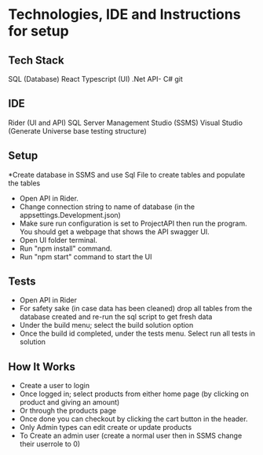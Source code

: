 # Technologies, IDE and Instructions for setup

## Tech Stack

SQL (Database)
React Typescript (UI)
.Net API- C#
git

## IDE

Rider (UI and API)
SQL Server Management Studio (SSMS)
Visual Studio (Generate Universe base testing structure)

## Setup

*Create database in SSMS and use Sql File to create tables and populate the tables
* Open API in Rider.
* Change connection string to name of database (in the appsettings.Development.json)
* Make sure run configuration is set to ProjectAPI then run the program. You should get a webpage that shows the API swagger UI.
* Open UI folder terminal.
* Run "npm install" command.
* Run "npm start" command to start the UI

## Tests

* Open API in Rider
* For safety sake (in case data has been cleaned) drop all tables from the database created and re-run the sql script to get fresh data
* Under the build menu; select the build solution option
* Once the build id completed, under the tests menu. Select run all tests in solution

## How It Works

* Create a user to login
* Once logged in; select products from either home page (by clicking on product and giving an amount)
* Or through the products page
* Once done you can checkout by clicking the cart button in the header.
* Only Admin types can edit create or update products
* To Create an admin user (create a normal user then in SSMS change their userrole to 0)
